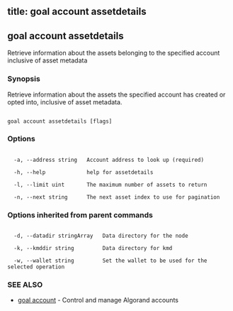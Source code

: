 title: goal account assetdetails
---
## goal account assetdetails



Retrieve information about the assets belonging to the specified account inclusive of asset metadata



### Synopsis



Retrieve information about the assets the specified account has created or opted into, inclusive of asset metadata.



```

goal account assetdetails [flags]

```



### Options



```

  -a, --address string   Account address to look up (required)

  -h, --help             help for assetdetails

  -l, --limit uint       The maximum number of assets to return

  -n, --next string      The next asset index to use for pagination

```



### Options inherited from parent commands



```

  -d, --datadir stringArray   Data directory for the node

  -k, --kmddir string         Data directory for kmd

  -w, --wallet string         Set the wallet to be used for the selected operation

```



### SEE ALSO



* [goal account](../../account/account/)	 - Control and manage Algorand accounts



